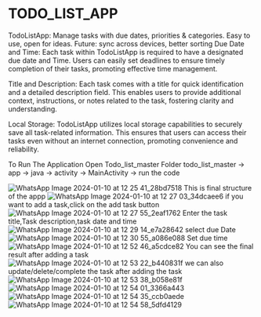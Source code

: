 # TODO_LIST_APP
TodoListApp: Manage tasks with due dates, priorities &amp; categories. Easy to use, open for ideas. Future: sync across devices, better sorting
Due Date and Time:
Each task within TodoListApp is required to have a designated due date and Time. Users can easily set deadlines to ensure timely completion of their tasks, promoting effective time management.

Title and Description:
Each task comes with a title for quick identification and a detailed description field. This enables users to provide additional context, instructions, or notes related to the task, fostering clarity and understanding.

Local Storage:
TodoListApp utilizes local storage capabilities to securely save all task-related information. This ensures that users can access their tasks even without an internet connection, promoting convenience and reliability.

To Run The Application Open Todo_list_master Folder
todo_list_master -> app -> java -> activity -> MainActivity -> run the code

![WhatsApp Image 2024-01-10 at 12 25 41_28bd7518](https://github.com/hariprasadchintham/TODO_LIST_APP/assets/112925870/674af0cf-f06c-48f5-815e-63ebf9dde522)
This is final structure of the appp
![WhatsApp Image 2024-01-10 at 12 27 03_34dcaee6](https://github.com/hariprasadchintham/TODO_LIST_APP/assets/112925870/b3144238-59af-45cf-8d5b-39ab38cf81b8)
if you want to add a task,click on the add task button
![WhatsApp Image 2024-01-10 at 12 27 55_2eaf1762](https://github.com/hariprasadchintham/TODO_LIST_APP/assets/112925870/3b7b9243-21de-4c0d-bbe8-211a1f504f5f)
Enter the task title,Task description,task date and time
![WhatsApp Image 2024-01-10 at 12 29 14_e7a28642](https://github.com/hariprasadchintham/TODO_LIST_APP/assets/112925870/f3477919-3fc0-4375-96d0-f8a40d7d98fc)
select due Date
![WhatsApp Image 2024-01-10 at 12 30 55_a086e088](https://github.com/hariprasadchintham/TODO_LIST_APP/assets/112925870/f1cb15fe-4757-4e65-bf53-45fa65e5df2a)
Set due time
![WhatsApp Image 2024-01-10 at 12 52 46_a5cdce82](https://github.com/hariprasadchintham/TODO_LIST_APP/assets/112925870/2ede48ed-ad59-49c8-a76a-9ea3b52c0ce9)
You can see the final result after adding a task
![WhatsApp Image 2024-01-10 at 12 53 22_b440831f](https://github.com/hariprasadchintham/TODO_LIST_APP/assets/112925870/adb8ba96-0af3-473e-ae67-c8353730e1ec)
we can also update/delete/complete the  task after adding the task
![WhatsApp Image 2024-01-10 at 12 53 38_b058e81f](https://github.com/hariprasadchintham/TODO_LIST_APP/assets/112925870/a20fa8db-2dc7-4e01-81a0-42cdbe1b833e)
![WhatsApp Image 2024-01-10 at 12 54 01_3366a443](https://github.com/hariprasadchintham/TODO_LIST_APP/assets/112925870/5b2cd34b-541c-4da9-b810-139f5eb7cf2b)
![WhatsApp Image 2024-01-10 at 12 54 35_ccb0aede](https://github.com/hariprasadchintham/TODO_LIST_APP/assets/112925870/9484cfb1-b50d-4f71-b18b-c9ad7d62208c)
![WhatsApp Image 2024-01-10 at 12 54 58_5dfd4129](https://github.com/hariprasadchintham/TODO_LIST_APP/assets/112925870/7663a899-4a44-459c-98c3-451b2f1e6544)











